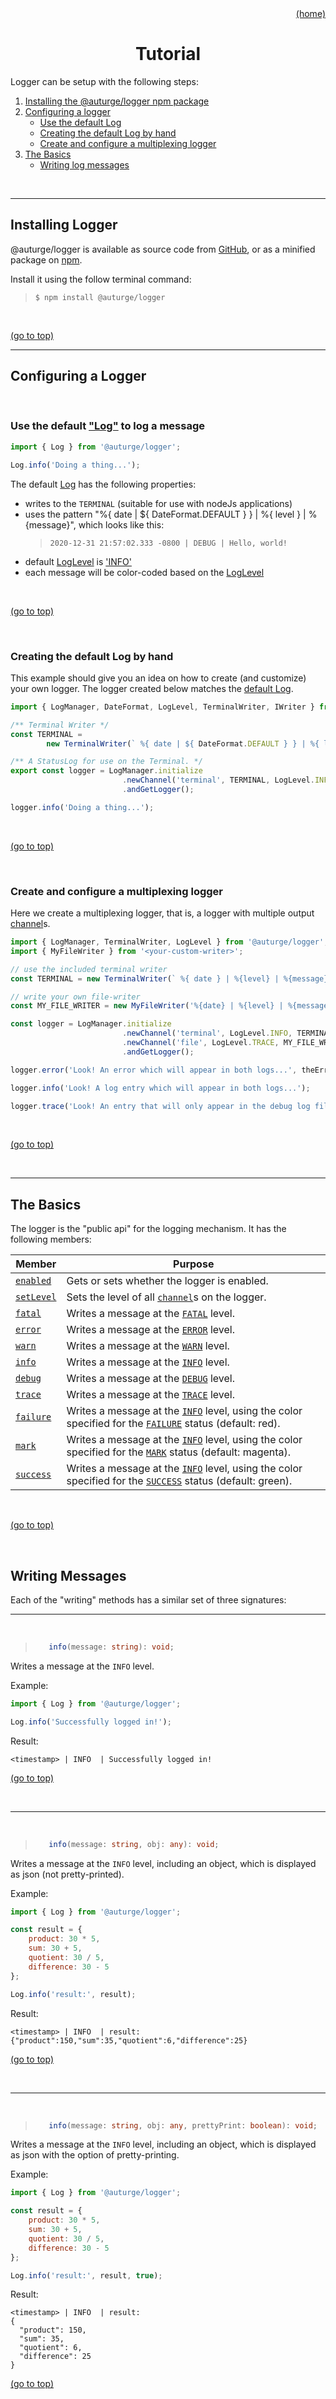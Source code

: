 <div id="top" align="right"><a href="https://github.com/auturge/logger#readme">(home)</a></div>

<h1 align="center">Tutorial</h1>

Logger can be setup with the following steps:

1. [Installing the @auturge/logger npm package](#installing-logger)
1. [Configuring a logger](#configuring-a-logger)
    - [Use the default Log](#default-log)
    - [Creating the default Log by hand](#default-by-hand)
    - [Create and configure a multiplexing logger](#multiplexing-logger)
1. [The Basics](#the-basics)
    - [Writing log messages](#writing-messages)

<br>

----

## Installing Logger ##

@auturge/logger is available as source code from [GitHub][github-url], or as a minified package on [npm][npm-url].

Install it using the follow terminal command:

> ```shell
> $ npm install @auturge/logger
> ```

<br>

<a href="#top">(go to top)</a>

----

## Configuring a Logger ##

<br>

### <a id="default-log"></a>Use the default ["Log"](./api/log) to log a message ###

```javascript
import { Log } from '@auturge/logger';

Log.info('Doing a thing...');
```

The default [Log](./api/log) has the following properties:

- writes to the `TERMINAL` (suitable for use with nodeJs applications)
- uses the pattern  "%{ date | ${ DateFormat.DEFAULT } } | %{ level } | %{message}", which looks like this:
  > ``` 2020-12-31 21:57:02.333 -0800 | DEBUG | Hello, world! ```
- default [LogLevel](./api/loglevel) is ['INFO'](./api/loglevel#log-levels)
- each message will be color-coded based on the [LogLevel](./api/loglevel)

<br>

<a href="#top">(go to top)</a>

<br>

### <a id="default-by-hand"></a> Creating the default Log by hand ###

This example should give you an idea on how to create (and customize) your own logger. The logger created below matches the [default Log](#default-log).

```javascript
import { LogManager, DateFormat, LogLevel, TerminalWriter, IWriter } from '@auturge/logger';

/** Terminal Writer */
const TERMINAL = 
        new TerminalWriter(` %{ date | ${ DateFormat.DEFAULT } } | %{ level } | %{message}`);

/** A StatusLog for use on the Terminal. */
export const logger = LogManager.initialize
                         .newChannel('terminal', TERMINAL, LogLevel.INFO)
                         .andGetLogger();

logger.info('Doing a thing...');
```

<br>

<a href="#top">(go to top)</a>

<br>

### <a id="multiplexing-logger"></a> Create and configure a multiplexing logger ###

Here we create a multiplexing logger, that is, a logger with multiple output [channel](./api/iChannel)s.

```javascript
import { LogManager, TerminalWriter, LogLevel } from '@auturge/logger';
import { MyFileWriter } from '<your-custom-writer>';

// use the included terminal writer
const TERMINAL = new TerminalWriter(` %{ date } | %{level} | %{message}`);

// write your own file-writer
const MY_FILE_WRITER = new MyFileWriter('%{date} | %{level} | %{message}');

const logger = LogManager.initialize
                         .newChannel('terminal', LogLevel.INFO, TERMINAL)
                         .newChannel('file', LogLevel.TRACE, MY_FILE_WRITER)
                         .andGetLogger();

logger.error('Look! An error which will appear in both logs...', theError);

logger.info('Look! A log entry which will appear in both logs...');

logger.trace('Look! An entry that will only appear in the debug log file...');

```

<br>

<a href="#top">(go to top)</a>

<br>

----

## The Basics ##

The logger is the "public api" for the logging mechanism. It has the following members:

|Member|Purpose|
|---|---|
[`enabled`](./api/iLog#enabled)|Gets or sets whether the logger is enabled.
[`setLevel`](./api/iLog#setLevel)|Sets the level of all [`channel`](./api/IChannel)s on the logger.
[`fatal`](./api/iLog#fatal) | Writes a message at the [`FATAL`](./api/loglevel#log-levels) level.
[`error`](./api/iLog#error) | Writes a message at the [`ERROR`](./api/loglevel#log-levels) level.
[`warn`](./api/iLog#warn) | Writes a message at the [`WARN`](./api/loglevel#log-levels) level.
[`info`](./api/iLog#info) | Writes a message at the [`INFO`](./api/loglevel#log-levels) level.
[`debug`](./api/iLog#debug) | Writes a message at the [`DEBUG`](./api/loglevel#log-levels) level.
[`trace`](./api/iLog#trace) | Writes a message at the [`TRACE`](./api/loglevel#log-levels) level.
[`failure`](./api/iStatusLog#failure) | Writes a message at the [`INFO`](./api/loglevel#log-levels) level, using the color specified for the [`FAILURE`](api/logstatus#entry-statuses) status (default: red).
[`mark`](./api/iStatusLog#mark) | Writes a message at the [`INFO`](./api/loglevel#log-levels) level, using the color specified for the [`MARK`](api/logstatus#entry-statuses) status (default: magenta).
[`success`](./api/iStatusLog#success) | Writes a message at the [`INFO`](./api/loglevel#log-levels) level, using the color specified for the [`SUCCESS`](api/logstatus#entry-statuses) status (default: green).

<br>

<a href="#top">(go to top)</a>

<br>

## Writing Messages ##

Each of the "writing" methods has a similar set of three signatures:
<br>

----

<br>

>```typescript
>    info(message: string): void;
>```

Writes a message at the `INFO` level.

Example:

```javascript
import { Log } from '@auturge/logger';

Log.info('Successfully logged in!');
```

Result:

```text
<timestamp> | INFO  | Successfully logged in!
```

<a href="#top">(go to top)</a>

<br>

----

<br>

>```typescript
>    info(message: string, obj: any): void;
>```

Writes a message at the `INFO` level, including an object, which is displayed as json (not pretty-printed).

Example:

```javascript
import { Log } from '@auturge/logger';

const result = { 
    product: 30 * 5,
    sum: 30 + 5,
    quotient: 30 / 5,
    difference: 30 - 5
};

Log.info('result:', result);
```

Result:

```text
<timestamp> | INFO  | result:
{"product":150,"sum":35,"quotient":6,"difference":25}
```

<a href="#top">(go to top)</a>

<br>

----

<br>

>```typescript
>    info(message: string, obj: any, prettyPrint: boolean): void;
>```

Writes a message at the `INFO` level, including an object, which is displayed as json with the option of pretty-printing.

Example:

```javascript
import { Log } from '@auturge/logger';

const result = { 
    product: 30 * 5,
    sum: 30 + 5,
    quotient: 30 / 5,
    difference: 30 - 5
};

Log.info('result:', result, true);
```

Result:

```text
<timestamp> | INFO  | result:
{
  "product": 150,
  "sum": 35,
  "quotient": 6,
  "difference": 25
}
```

<a href="#top">(go to top)</a>

<br>

[github-url]: https://github.com/auturge/logger
[npm-url]: https://www.npmjs.com/package/@auturge/logger
